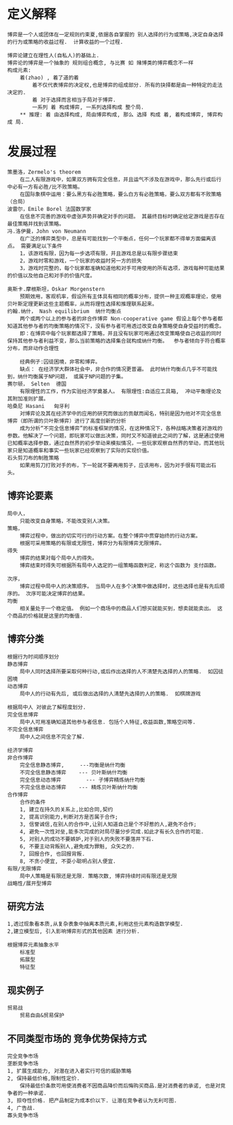 # 定义解释
	博弈是一个人或团体在一定规则约束夏,依据各自掌握的 别人选择的行为或策略,决定自身选择的行为或策略的收益过程.  计算收益的一个过程.

	博弈论建立在理性人(自私人)的基础上.
	博弈论的博弈是一个抽象的 规则组合概念, 与比赛 如 赌博类的博弈概念不一样
	构成元素:
		着(zhao) , 着了道的着
			着不仅代表博弈的决定权,也是博弈的组成部分. 所有的抉择都是由一种特定的走法决定的. 
			着 对于选择而言相当于局对于博弈.
			一系列 着 构成博弈, 一系列选择构成 整个局.
		** 推理: 着 由选择构成, 局由博弈构成, 那么 选择 构成 着, 着构成博弈, 博弈构成 局.
# 发展过程
	策墨洛，Zermelo's theorem
		在二人有限游戏中，如果双方拥有完全信息，并且运气不涉及在游戏中，那么先行或后行中必有一方有必胜/比不败策略。
		在国际象棋中运用：要么黑方有必胜策略，要么白方有必胜策略，要么双方都有不败策略（合局）
	波雷尔，Emile Borel 法国数学家
		在信息不完善的游戏中虚张声势并确定对手的问题。 其最终目标时确定给定游戏是否存在最佳策略并找到该策略。
	冯.洛伊曼，John von Neumann
		在广泛的博弈类型中，总是有可能找到一个平衡点，任何一个玩家都不得单方面偏离该点。 需要满足以下条件
		1，该游戏有限，因为每一步选项有限，并且游戏总是以有限步骤结束
		2，游戏时零和游戏，一个玩家的收益时另一方的损失
		3，游戏时完整的，每个玩家都准确知道他和对手可用使用的所有选项，游戏每种可能结果的价值以及他自己和对手的价值尺度。

	奥斯卡.摩根斯坦，Oskar Morgenstern
		预期效用，客观机率，假设所有主体具有相同的概率分布，提供一种主观概率理论，使用贝叶斯定理更新这些主题概率，从而将理性选择和推理联系起来。
	约翰.纳什， Nash equilibrium  纳什均衡点
		两个或两个以上的参与者的非合作博弈 Non-cooperative game 假设上每个参与者都知道其他参与者的均衡策略的情况下，没有参与者可用透过改变自身策略使自身受益时的概念。
		即：在博弈中每个玩家都选择了策略，并且没有玩家可用通过改变策略使自己收益的同时保持其他参与者利益不变，那么当前策略的选择集合就构成纳什均衡。  参与者倾向于符合概率分布，而非动作合理性

		经典例子:囚徒困境，非零和博弈。
		缺点： 在经济学大群体社会中，非合作的情况更普遍。 此时纳什均衡点几乎不可能找到，纳什均衡属于NP问题， 或属于NP问题的子集。 
	赛尔顿， Selten  德国
		有限理性的工作，作为实验经济学奠基人。 有限理性:自适应工具箱,  冲动平衡理论及其附加准则扩展。
	哈桑尼 Hasani   匈牙利
		对博弈论及其在经济学中的应用的研究而做出的贡献而闻名，特别是因为他对不完全信息博弈（即所谓的贝叶斯博弈）进行了高度创新的分析
		成为分析“不完全信息博弈”的标准框架的情况，在这种情况下，各种战略决策者对游戏的参数。他解决了一个问题，即玩家可以做出决策，同时又不知道彼此之间的了解，这是通过使用已知概率选择参数，通过自然界的初步举动来模拟情况，一些玩家观察自然界的举动，而其他玩家只是知道概率和事实一些玩家已经观察到了实际的实现价值。
	石头剪刀布的制胜策略
		如果用剪刀打败对手的布，下一轮就不要再用剪子，应该用布，因为对手很有可能出石头。

## 博弈论要素
	局中人，
		只能改变自身策略，不能改变别人决策。
	策略，
		博弈过程中，做出的切实可行的行动方案。在整个博弈中贯穿始终的行动方案。
		根据可采用策略的有限或无限性，博弈分为有限博弈无限博弈。
	得失
		博弈的结果对每个局中人的得失。
		博弈结束时得失可根据所有局中人选定的一组策略函数判定，称这个函数为 支付函数。

	次序，
		博弈过程中局中人的决策顺序。 当局中人在多个决策中做选择时，这些选择也是有先后顺序的。 次序可能决定博弈的结果。
	均衡
		相关量处于一个稳定值。 例如一个商场中的商品人们想买就能买到，想卖就能卖出。 这个商品的价格就是这里的均衡值.

## 博弈分类	
	根据行为时间顺序划分
	静态博弈
		局中人同时选择所要采取何种行动,或后作出选择的人不清楚先选择的人的策略.  如囚徒困境
	动态博弈
		局中人的行动有先后, 或后做出选择的人清楚先选择的人的策略.  如棋牌游戏

	根据局中人 对彼此了解程度划分.  
	完全信息博弈
		局中人可用准确知道其他参与者信息. 包括个人特征,收益函数,策略空间等.
	不完全信息博弈
		局中人之间信息不完全了解.

	经济学博弈
	非合作博弈
		完全信息静态博弈,     ---均衡是纳什均衡
		不完全信息静态博弈    --- 贝叶斯纳什均衡
		完全信息动态博弈		--- 子博弈精炼纳什均衡
		不完全信息动态博弈    --- 精炼贝叶斯纳什均衡
	合作博弈
		合作的条件
		1, 建立在持久的关系上,比如合同,契约
		2, 提高识别能力,判断对方是否属于合作;
		3, 信誉诚信,在别人的合作中,让别人知道自己是个不好惹的人,避免不合作;
		4, 避免一次性对垒,能多次完成的对局尽量分步完成.如此才有长久合作的可能.
		5, 对别人的成功不要嫉妒,对于别人的失败不要落井下石.
		6, 不要主动背叛别人,避免成为罪魁, 众矢之的.
		7, 回报合作, 也回报背叛.
		8, 不贪小便宜, 不耍小聪明占别人便宜. 
	有限/无限博弈
		局中人策略是有限还是无限. 策略次数, 博弈持续时间有限还是无限
	战略性/展开型博弈

## 研究方法
	1,透过现象看本质,从复杂表象中抽离本质元素,利用这些元素构造数学模型.
	2,建立模型后, 引入影响博弈形式的其他因素 进行分析.

    根据博弈元素抽象水平
    	标准型
    	拓展型
    	特征型

## 现实例子
	贸易战
		贸易自由&贸易保护

## 不同类型市场的 竞争优势保持方式
	完全竞争市场
	垄断竞争市场
	1, 扩展生成能力, 对潜在进入者实行可信的威胁策略
	2, 保持最低价格,限制性定价.
		保持最低价条款可用使消费者不因商品降价而后悔购买商品.是对消费者的承诺, 也是对竞争者的一种承诺.
	3, 掠夺性价格. 把产品制定为成本价以下. 让潜在竞争者认为无利可图.
	4, 广告战.
	寡头竞争市场

